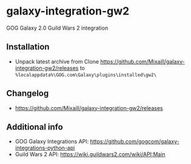 # galaxy-integration-gw2

GOG Galaxy 2.0 Guild Wars 2 integration

## Installation

* Unpack latest archive from Clone https://github.com/Mixaill/galaxy-integration-gw2/releases to `%localappdata%\GOG.com\Galaxy\plugins\installed\gw2\`

## Changelog

* https://github.com/Mixaill/galaxy-integration-gw2/releases

## Additional info

* GOG Galaxy Integrations API: https://github.com/gogcom/galaxy-integrations-python-api
* Guild Wars 2 API: https://wiki.guildwars2.com/wiki/API:Main
